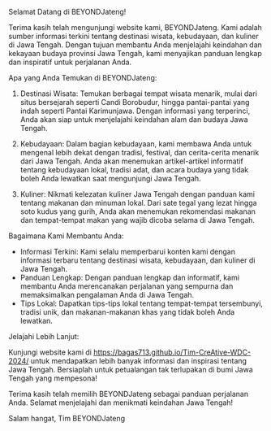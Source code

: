 Selamat Datang di BEYONDJateng!

Terima kasih telah mengunjungi website kami, BEYONDJateng. Kami adalah sumber informasi terkini tentang destinasi wisata, kebudayaan, dan kuliner di Jawa Tengah. Dengan tujuan membantu Anda menjelajahi keindahan dan kekayaan budaya provinsi Jawa Tengah, kami menyajikan panduan lengkap dan inspiratif untuk perjalanan Anda.

Apa yang Anda Temukan di BEYONDJateng:

1. Destinasi Wisata: Temukan berbagai tempat wisata menarik, mulai dari situs bersejarah seperti Candi Borobudur, hingga pantai-pantai yang indah seperti Pantai Karimunjawa. Dengan informasi yang terperinci, Anda akan siap untuk menjelajahi keindahan alam dan budaya Jawa Tengah.

2. Kebudayaan: Dalam bagian kebudayaan, kami membawa Anda untuk mengenal lebih dekat dengan tradisi, festival, dan cerita-cerita menarik dari Jawa Tengah. Anda akan menemukan artikel-artikel informatif tentang kebudayaan lokal, tradisi adat, dan acara budaya yang tidak boleh Anda lewatkan saat mengunjungi Jawa Tengah.

3. Kuliner: Nikmati kelezatan kuliner Jawa Tengah dengan panduan kami tentang makanan dan minuman lokal. Dari sate tegal yang lezat hingga soto kudus yang gurih, Anda akan menemukan rekomendasi makanan dan tempat-tempat makan yang wajib dicoba selama di Jawa Tengah.

Bagaimana Kami Membantu Anda:

- Informasi Terkini: Kami selalu memperbarui konten kami dengan informasi terbaru tentang destinasi wisata, kebudayaan, dan kuliner di Jawa Tengah.
- Panduan Lengkap: Dengan panduan lengkap dan informatif, kami membantu Anda merencanakan perjalanan yang sempurna dan memaksimalkan pengalaman Anda di Jawa Tengah.
- Tips Lokal: Dapatkan tips-tips lokal tentang tempat-tempat tersembunyi, tradisi unik, dan makanan-makanan khas yang tidak boleh Anda lewatkan.

Jelajahi Lebih Lanjut:

Kunjungi website kami di https://bagas713.github.io/Tim-CreAtive-WDC-2024/ untuk mendapatkan lebih banyak informasi dan inspirasi tentang Jawa Tengah. Bersiaplah untuk petualangan tak terlupakan di bumi Jawa Tengah yang mempesona!

Terima kasih telah memilih BEYONDJateng sebagai panduan perjalanan Anda. Selamat menjelajahi dan menikmati keindahan Jawa Tengah!

Salam hangat,
Tim BEYONDJateng

